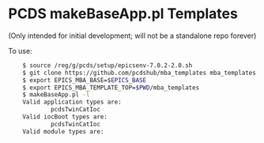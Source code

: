 PCDS makeBaseApp.pl Templates
=============================

(Only intended for initial development; will not be a standalone repo forever)

To use:

```bash
    $ source /reg/g/pcds/setup/epicsenv-7.0.2-2.0.sh
    $ git clone https://github.com/pcdshub/mba_templates mba_templates
    $ export EPICS_MBA_BASE=$EPICS_BASE
    $ export EPICS_MBA_TEMPLATE_TOP=$PWD/mba_templates
    $ makeBaseApp.pl -l
    Valid application types are:
            pcdsTwinCatIoc
    Valid iocBoot types are:
            pcdsTwinCatIoc
    Valid module types are:
```
